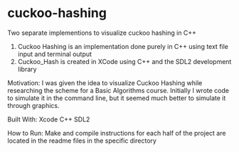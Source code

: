 # cuckoo-hashing
Two separate implementions to visualize cuckoo hashing in C++

1. Cuckoo Hashing is an implementation done purely in C++ using text file input and terminal output
2. Cuckoo_Hash is created in XCode using C++ and the SDL2 development library

Motivation: I was given the idea to visualize Cuckoo Hashing while researching the scheme for a Basic Algorithms course. Initially I wrote code to simulate it in the command line, but it seemed much better to simulate it through graphics. 

Built With: 
   Xcode
   C++
   SDL2

How to Run:
   Make and compile instructions for each half of the project are located in the readme files in the specific directory

